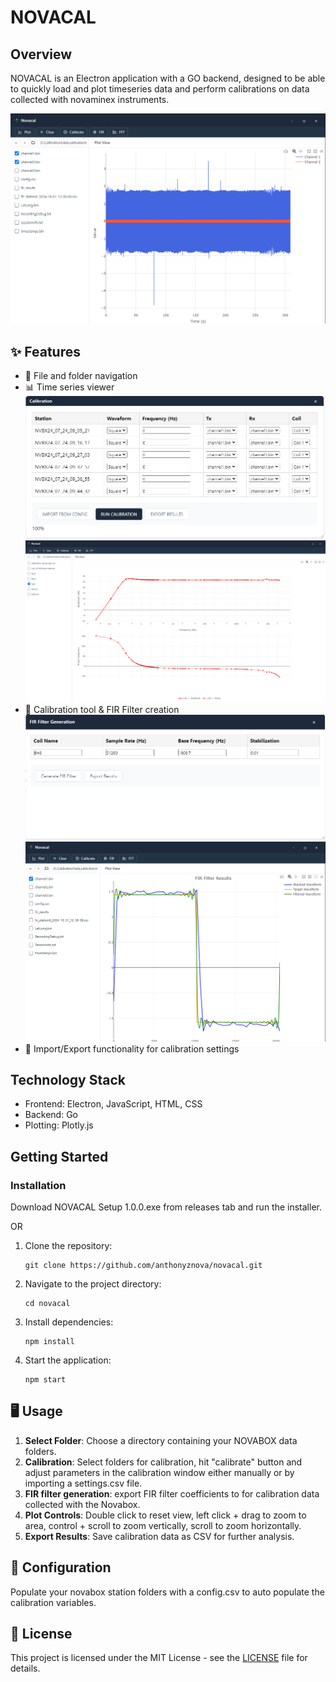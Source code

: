 # NOVACAL


##  Overview

NOVACAL is an Electron application with a GO backend, designed to be able to quickly load and plot timeseries data and perform calibrations on data collected with novaminex instruments. 

![Nova Toolkit Logo](assets/novacal.png)

## ✨ Features

- 📂 File and folder navigation
- 📊 Time series viewer
![Nova Toolkit Logo](assets/calibrationwindow.png)
![Nova Toolkit Logo](assets/calibrationresults.png)
- 🔧 Calibration tool & FIR Filter creation
![Nova Toolkit Logo](assets/firwindow.png)
![Nova Toolkit Logo](assets/firresults.png)
- 💾 Import/Export functionality for calibration settings

## Technology Stack

- Frontend: Electron, JavaScript, HTML, CSS
- Backend: Go
- Plotting: Plotly.js

## Getting Started


### Installation

Download NOVACAL Setup 1.0.0.exe from releases tab and run the installer. 

OR 

1. Clone the repository:
   ```
   git clone https://github.com/anthonyznova/novacal.git
   ```

2. Navigate to the project directory:
   ```
   cd novacal
   ```

3. Install dependencies:
   ```
   npm install
   ```
   
4. Start the application:
   ```
   npm start
   ```

## 🖥️ Usage

1. **Select Folder**: Choose a directory containing your NOVABOX data folders.
2. **Calibration**: Select folders for calibration, hit "calibrate" button and adjust parameters in the calibration window either manually or by importing a settings.csv file.
4. **FIR filter generation**: export FIR filter coefficients to for calibration data collected with the Novabox.
5. **Plot Controls**: Double click to reset view, left click + drag to zoom to area, control + scroll to zoom vertically, scroll to zoom horizontally.
6. **Export Results**: Save calibration data as CSV for further analysis.

## 🔧 Configuration

Populate your novabox station folders with a config.csv to auto populate the calibration variables. 


## 📄 License

This project is licensed under the MIT License - see the [LICENSE](LICENSE) file for details.
